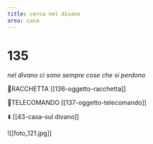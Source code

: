 ```yaml
---
title: cerca nel divano
area: casa
---
```

# 135
_nel divano ci sono sempre cose che si perdono_

👀RACCHETTA [[136-oggetto-racchetta]]

👀TELECOMANDO [[137-oggetto-telecomando]]

⬇️ [[43-casa-sul divano]]

![[foto_121.jpg]]